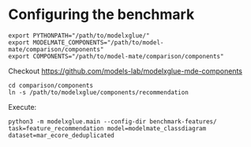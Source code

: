 
# Configuring the benchmark

```shell
export PYTHONPATH="/path/to/modelxglue/"
export MODELMATE_COMPONENTS="/path/to/model-mate/comparison/components"
export COMPONENTS="/path/to/model-mate/comparison/components"
```

Checkout https://github.com/models-lab/modelxglue-mde-components

```
cd comparison/components
ln -s /path/to/modelxglue/components/recommendation
```

Execute:

```
python3 -m modelxglue.main --config-dir benchmark-features/ task=feature_recommendation model=modelmate_classdiagram dataset=mar_ecore_deduplicated 
```
